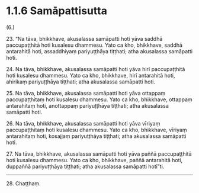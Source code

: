

# 1.1.6 Samāpattisutta




(6.)

23\. “Na tāva, bhikkhave, akusalassa samāpatti hoti yāva saddhā paccupaṭṭhitā hoti kusalesu dhammesu. Yato ca kho, bhikkhave, saddhā antarahitā hoti, assaddhiyaṃ pariyuṭṭhāya tiṭṭhati; atha akusalassa samāpatti hoti.

24\. Na tāva, bhikkhave, akusalassa samāpatti hoti yāva hirī paccupaṭṭhitā hoti kusalesu dhammesu. Yato ca kho, bhikkhave, hirī antarahitā hoti, ahirikaṃ pariyuṭṭhāya tiṭṭhati; atha akusalassa samāpatti hoti.

25\. Na tāva, bhikkhave, akusalassa samāpatti hoti yāva ottappaṃ paccupaṭṭhitaṃ hoti kusalesu dhammesu. Yato ca kho, bhikkhave, ottappaṃ antarahitaṃ hoti, anottappaṃ pariyuṭṭhāya tiṭṭhati; atha akusalassa samāpatti hoti.

26\. Na tāva, bhikkhave, akusalassa samāpatti hoti yāva vīriyaṃ paccupaṭṭhitaṃ hoti kusalesu dhammesu. Yato ca kho, bhikkhave, vīriyaṃ antarahitaṃ hoti, kosajjaṃ pariyuṭṭhāya tiṭṭhati; atha akusalassa samāpatti hoti.

27\. Na tāva, bhikkhave, akusalassa samāpatti hoti yāva paññā paccupaṭṭhitā hoti kusalesu dhammesu. Yato ca kho, bhikkhave, paññā antarahitā hoti, duppaññā pariyuṭṭhāya tiṭṭhati; atha akusalassa samāpatti hotī”ti.

---

28\. Chaṭṭhaṃ.





